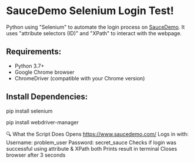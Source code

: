 # SauceDemo Selenium Login Test!

Python using "Selenium" to automate the login process on [SauceDemo](https://www.saucedemo.com/). 
It uses "attribute selectors (ID)" and "XPath" to interact with the webpage.

## Requirements:

- Python 3.7+
- Google Chrome browser
- ChromeDriver (compatible with your Chrome version)

## Install Dependencies:

pip install selenium

pip install webdriver-manager

🔍 What the Script Does
Opens https://www.saucedemo.com/
Logs in with:
Username: problem_user
Password: secret_sauce
Checks if login was successful using attribute & XPath both
Prints result in terminal
Closes browser after 3 seconds


